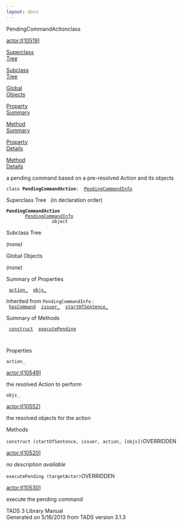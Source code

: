 ```yaml
---
layout: docs
---
```

<span class="title">PendingCommandAction</span><span class="type">class</span>

[actor.t](../file/actor.t.html)\[[10519](../source/actor.t.html#10519)\]

[Superclass  
Tree](#_SuperClassTree_)

[Subclass  
Tree](#_SubClassTree_)

[Global  
Objects](#_ObjectSummary_)

[Property  
Summary](#_PropSummary_)

[Method  
Summary](#_MethodSummary_)

[Property  
Details](#_Properties_)

[Method  
Details](#_Methods_)

<div class="fdesc">

a pending command based on a pre-resolved Action and its objects

`class `**`PendingCommandAction`**` :   `[`PendingCommandInfo`](../object/PendingCommandInfo.html)

</div>

<span id="_SuperClassTree_"></span>

<div class="mjhd">

<span class="hdln">Superclass Tree</span>   (in declaration order)

</div>

**`PendingCommandAction`**  
`         `[`PendingCommandInfo`](../object/PendingCommandInfo.html)  
`                 object`  
<span id="_SubClassTree_"></span>

<div class="mjhd">

<span class="hdln">Subclass Tree</span>  

</div>

*(none)* <span id="_ObjectSummary_"></span>

<div class="mjhd">

<span class="hdln">Global Objects</span>  

</div>

*(none)* <span id="_PropSummary_"></span>

<div class="mjhd">

<span class="hdln">Summary of Properties</span>  

</div>

` `[`action_`](#action_)`  `[`objs_`](#objs_)`  `

Inherited from `PendingCommandInfo` :  
` `[`hasCommand`](../object/PendingCommandInfo.html#hasCommand)`  `[`issuer_`](../object/PendingCommandInfo.html#issuer_)`  `[`startOfSentence_`](../object/PendingCommandInfo.html#startOfSentence_)`  `

<span id="_MethodSummary_"></span>

<div class="mjhd">

<span class="hdln">Summary of Methods</span>  

</div>

` `[`construct`](#construct)`  `[`executePending`](#executePending)`  `

` `

<span id="_Properties_"></span>

<div class="mjhd">

<span class="hdln">Properties</span>  

</div>

<span id="action_"></span>

`action_`

[actor.t](../file/actor.t.html)\[[10549](../source/actor.t.html#10549)\]

<div class="desc">

the resolved Action to perform

</div>

<span id="objs_"></span>

`objs_`

[actor.t](../file/actor.t.html)\[[10552](../source/actor.t.html#10552)\]

<div class="desc">

the resolved objects for the action

</div>

<span id="_Methods_"></span>

<div class="mjhd">

<span class="hdln">Methods</span>  

</div>

<span id="construct"></span>

`construct (startOfSentence, issuer, action, [objs])`<span class="rem">OVERRIDDEN</span>

[actor.t](../file/actor.t.html)\[[10520](../source/actor.t.html#10520)\]

<div class="desc">

*no description available*

</div>

<span id="executePending"></span>

`executePending (targetActor)`<span class="rem">OVERRIDDEN</span>

[actor.t](../file/actor.t.html)\[[10530](../source/actor.t.html#10530)\]

<div class="desc">

execute the pending command

</div>

<div class="ftr">

TADS 3 Library Manual  
Generated on 5/16/2013 from TADS version 3.1.3

</div>
